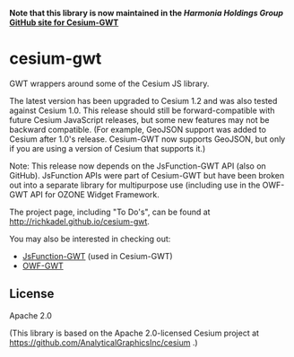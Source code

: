 **Note that this library is now maintained in the _Harmonia Holdings Group_ [GitHub site for Cesium-GWT](https://github.com/Harmonia-Holdings-Group/cesium-gwt)**

cesium-gwt
==========

GWT wrappers around some of the Cesium JS library.

The latest version has been upgraded to Cesium 1.2 and was also tested
against Cesium 1.0. This release should still be forward-compatible with
future Cesium JavaScript releases, but some new features 
may not be backward compatible. (For example, GeoJSON
support was added to Cesium after 1.0's release. Cesium-GWT now supports
GeoJSON, but only if you are using a version of Cesium that supports it.)

Note: This release now depends on the JsFunction-GWT API (also on GitHub). 
JsFunction APIs were part of Cesium-GWT but have been broken out into 
a separate library for multipurpose use (including use in the OWF-GWT API 
for OZONE Widget Framework.

The project page, including "To Do's", can be found at 
http://richkadel.github.io/cesium-gwt.

You may also be interested in checking out:

* [JsFunction-GWT](https://github.com/richkadel/jsfunction-gwt) (used in Cesium-GWT)
* [OWF-GWT](https://github.com/richkadel/owf-gwt)

License
-------

Apache 2.0

(This library is based on the Apache 2.0-licensed Cesium project at
https://github.com/AnalyticalGraphicsInc/cesium .)
